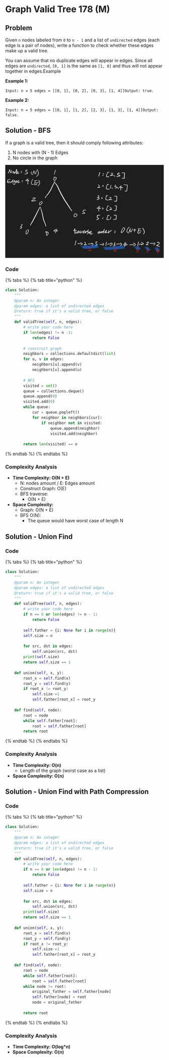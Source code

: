 # Graph Valid Tree 178 \(M\)

## Problem

Given `n` nodes labeled from `0` to `n - 1` and a list of `undirected` edges \(each edge is a pair of nodes\), write a function to check whether these edges make up a valid tree.

You can assume that no duplicate edges will appear in edges. Since all edges are `undirected`, `[0, 1]` is the same as `[1, 0]` and thus will not appear together in edges.Example

**Example 1:**

```text
Input: n = 5 edges = [[0, 1], [0, 2], [0, 3], [1, 4]]Output: true.
```

**Example 2:**

```text
Input: n = 5 edges = [[0, 1], [1, 2], [2, 3], [1, 3], [1, 4]]Output: false.
```

## Solution - BFS

If a graph is a valid tree, then it should comply following attributes:

1. N nodes with \(N - 1\) Edges
2. No circle in the graph 

![](../../.gitbook/assets/screen-shot-2021-06-09-at-11.08.20-am.png)

### Code

{% tabs %}
{% tab title="python" %}
```python
class Solution:
    """
    @param n: An integer
    @param edges: a list of undirected edges
    @return: true if it's a valid tree, or false
    """
    def validTree(self, n, edges):
        # write your code here
        if len(edges) != n -1:
            return False

        # construct graph
        neighbors = collections.defaultdict(list)
        for u, v in edges:
            neighbors[u].append(v)
            neighbors[v].append(u)
        
        # BFS
        visited = set()
        queue = collections.deque()
        queue.append(0)
        visited.add(0)
        while queue:
            cur = queue.popleft()
            for neighbor in neighbors[cur]:
                if neighbor not in visited:
                    queue.append(neighbor)
                    visited.add(neighbor)
        
        return len(visited) == n
```
{% endtab %}
{% endtabs %}

### Complexity Analysis

* **Time Complexity: O\(N + E\)**
  * N: nodes amount / E: Edges amount
  * Construct Graph: O\(E\)
  * BFS traverse:
    * O\(N + E\)
* **Space Complexity:** 
  * Graph: O\(N + E\)
  * BFS O\(N\):
    * The queue would have worst case of length N

## Solution - Union Find

### Code

{% tabs %}
{% tab title="python" %}
```python
class Solution:
    """
    @param n: An integer
    @param edges: a list of undirected edges
    @return: true if it's a valid tree, or false
    """
    def validTree(self, n, edges):
        # write your code here
        if n == 0 or len(edges) != n - 1:
            return False
        
        self.father = {i: None for i in range(n)}
        self.size = n
        
        for src, dst in edges:
            self.union(src, dst)
        print(self.size)
        return self.size == 1        

    def union(self, x, y):
        root_x = self.find(x)
        root_y = self.find(y)
        if root_x != root_y:
            self.size-=1
            self.father[root_x] = root_y
    
    def find(self, node):
        root = node
        while self.father[root]:
            root = self.father[root]
        return root
```
{% endtab %}
{% endtabs %}

### Complexity Analysis

* **Time Complexity: O\(n\)**
  * Length of the graph \(worst case as a list\)
* **Space Complexity: O\(n\)**

## Solution - Union Find with Path Compression

### Code

{% tabs %}
{% tab title="python" %}
```python
class Solution:
    """
    @param n: An integer
    @param edges: a list of undirected edges
    @return: true if it's a valid tree, or false
    """
    def validTree(self, n, edges):
        # write your code here
        if n == 0 or len(edges) != n - 1:
            return False
        
        self.father = {i: None for i in range(n)}
        self.size = n
        
        for src, dst in edges:
            self.union(src, dst)
        print(self.size)
        return self.size == 1        

    def union(self, x, y):
        root_x = self.find(x)
        root_y = self.find(y)
        if root_x != root_y:
            self.size-=1
            self.father[root_x] = root_y
        
    def find(self, node):
        root = node
        while self.father[root]:
            root = self.father[root]
        while node != root:
            original_father = self.father[node]
            self.father[node] = root
            node = original_father

        return root
```
{% endtab %}
{% endtabs %}

### Complexity Analysis

* **Time Complexity: O\(log\*n\)**
* **Space Complexity: O\(n\)**

